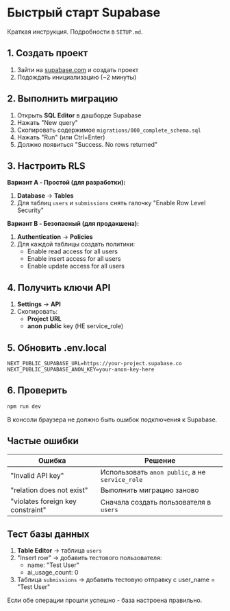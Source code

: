# Быстрый старт Supabase

Краткая инструкция. Подробности в `SETUP.md`.

## 1. Создать проект

1. Зайти на [supabase.com](https://supabase.com) и создать проект
2. Подождать инициализацию (~2 минуты)

## 2. Выполнить миграцию

1. Открыть **SQL Editor** в дашборде Supabase
2. Нажать "New query"
3. Скопировать содержимое `migrations/000_complete_schema.sql`
4. Нажать "Run" (или Ctrl+Enter)
5. Должно появиться "Success. No rows returned"

## 3. Настроить RLS

**Вариант A - Простой (для разработки):**
1. **Database** → **Tables**
2. Для таблиц `users` и `submissions` снять галочку "Enable Row Level Security"

**Вариант B - Безопасный (для продакшена):**
1. **Authentication** → **Policies**
2. Для каждой таблицы создать политики:
   - Enable read access for all users
   - Enable insert access for all users
   - Enable update access for all users

## 4. Получить ключи API

1. **Settings** → **API**
2. Скопировать:
   - **Project URL**
   - **anon public** key (НЕ service_role)

## 5. Обновить .env.local

```env
NEXT_PUBLIC_SUPABASE_URL=https://your-project.supabase.co
NEXT_PUBLIC_SUPABASE_ANON_KEY=your-anon-key-here
```

## 6. Проверить

```bash
npm run dev
```

В консоли браузера не должно быть ошибок подключения к Supabase.

## Частые ошибки

| Ошибка | Решение |
|--------|---------|
| "Invalid API key" | Использовать `anon public`, а не `service_role` |
| "relation does not exist" | Выполнить миграцию заново |
| "violates foreign key constraint" | Сначала создать пользователя в `users` |

## Тест базы данных

1. **Table Editor** → таблица `users`
2. "Insert row" → добавить тестового пользователя:
   - name: "Test User"
   - ai_usage_count: 0
3. Таблица `submissions` → добавить тестовую отправку с user_name = "Test User"

Если обе операции прошли успешно - база настроена правильно.
